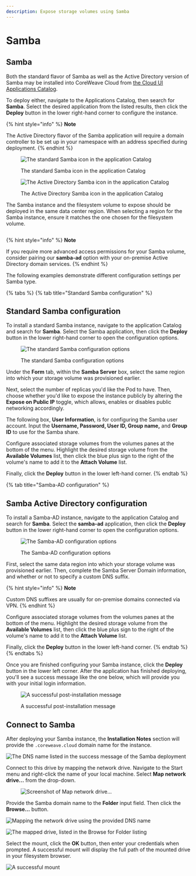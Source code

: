```yaml
---
description: Expose storage volumes using Samba
---
```


# Samba

## Samba

Both the standard flavor of Samba as well as the Active Directory version of Samba may be installed into CoreWeave Cloud from [the Cloud UI Applications Catalog](https://apps.coreweave.com).

To deploy either, navigate to the Applications Catalog, then search for **Samba**. Select the desired application from the listed results, then click the **Deploy** button in the lower right-hand corner to configure the instance.

{% hint style="info" %}
**Note**

The Active Directory flavor of the Samba application will require a domain controller to be set up in your namespace with an address specified during deployment.
{% endhint %}

<div>

<figure><img src="../../../../../.gitbook/assets/image (62) (1) (1) (1).png" alt="The standard Samba icon in the application Catalog"><figcaption><p>The standard Samba icon in the application Catalog</p></figcaption></figure>

 

<figure><img src="../../../../.gitbook/assets/image (133).png" alt="The Active Directory Samba icon in the application Catalog"><figcaption><p>The Active Directory Samba icon in the application Catalog</p></figcaption></figure>

</div>

The Samba instance and the filesystem volume to expose should be deployed in the same data center region. When selecting a region for the Samba instance, ensure it matches the one chosen for the filesystem volume.

<figure><img src="../../../../.gitbook/assets/image (12) (1).png" alt=""><figcaption></figcaption></figure>

{% hint style="info" %}
**Note**

If you require more advanced access permissions for your Samba volume, consider pairing our **samba-ad** option with your on-premise Active Directory domain services.&#x20;
{% endhint %}

The following examples demonstrate different configuration settings per Samba type.

{% tabs %}
{% tab title="Standard Samba configuration" %}
## Standard Samba configuration

To install a standard Samba instance, navigate to the application Catalog and search for **Samba**. Select the Samba application, then click the **Deploy** button in the lower right-hand corner to open the configuration options.

<figure><img src="../../../../.gitbook/assets/image (30) (3) (1).png" alt="The standard Samba configuration options"><figcaption><p>The standard Samba configuration options</p></figcaption></figure>

Under the **Form** tab, within the **Samba Server** box, select the same region into which your storage volume was provisioned earlier.

Next, select the number of replicas you'd like the Pod to have. Then, choose whether you'd like to expose the instance publicly by altering the **Expose on Public IP** toggle, which allows, enables or disables public networking accordingly.

The following box, **User Information**, is for configuring the Samba user account. Input the **Username, Password, User ID, Group name,** and **Group ID** to use for the Samba share.

Configure associated storage volumes from the volumes panes at the bottom of the menu. Highlight the desired storage volume from the **Available Volumes** list, then click the blue plus sign to the right of the volume's name to add it to the **Attach Volume** list.

Finally, click the **Deploy** button in the lower left-hand corner.
{% endtab %}

{% tab title="Samba-AD configuration" %}
## Samba Active Directory configuration

To install a Samba-AD instance, navigate to the application Catalog and search for **Samba**. Select the **samba-ad** application, then click the **Deploy** button in the lower right-hand corner to open the configuration options.

<figure><img src="../../../../.gitbook/assets/image (38).png" alt="The Samba-AD configuration options"><figcaption><p>The Samba-AD configuration options</p></figcaption></figure>

First, select the same data region into which your storage volume was provisioned earlier. Then, complete the Samba Server Domain information, and whether or not to specify a custom DNS suffix.

{% hint style="info" %}
**Note**

Custom DNS suffixes are usually for on-premise domains connected via VPN.
{% endhint %}

Configure associated storage volumes from the volumes panes at the bottom of the menu. Highlight the desired storage volume from the **Available Volumes** list, then click the blue plus sign to the right of the volume's name to add it to the **Attach Volume** list.

Finally, click the **Deploy** button in the lower left-hand corner.
{% endtab %}
{% endtabs %}

Once you are finished configuring your Samba instance, click the **Deploy** button in the lower left corner. After the application has finished deploying, you'll see a success message like the one below, which will provide you with your initial login information.

<figure><img src="../../../../../.gitbook/assets/image (72).png" alt="A successful post-installation message"><figcaption><p>A successful post-installation message</p></figcaption></figure>

## Connect to Samba

After deploying your Samba instance, the **Installation Notes** section will provide the `.coreweave.cloud` domain name for the instance.&#x20;

![The DNS name listed in the success message of the Samba deployment](<../../../../../.gitbook/assets/image (73) (1) (1) (1).png>)

Connect to this drive by mapping the network drive. Navigate to the Start menu and right-click the name of your local machine. Select **Map network drive...** from the drop-down.

<figure><img src="../../../../../.gitbook/assets/image (70).png" alt="Screenshot of Map network drive..."><figcaption></figcaption></figure>

Provide the Samba domain name to the **Folder** input field. Then click the **Browse...** button.

![Mapping the network drive using the provided DNS name](<../../../../.gitbook/assets/image (139).png>)

![The mapped drive, listed in the Browse for Folder listing](<../../../../../.gitbook/assets/image (65) (1).png>)

Select the mount, click the **OK** button, then enter your credentials when prompted. A successful mount will display the full path of the mounted drive in your filesystem browser.

![A successful mount](<../../../../../.gitbook/assets/image (74) (1).png>)
